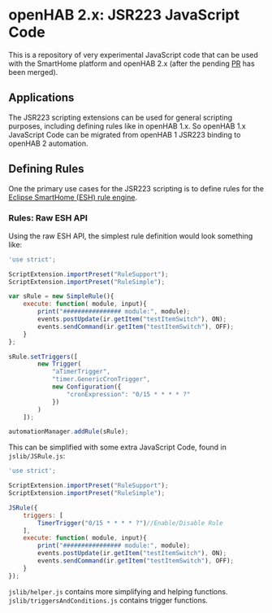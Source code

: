 # openHAB 2.x: JSR223 JavaScript  Code

This is a repository of very experimental JavaScript code that can be used with the SmartHome platform and openHAB 2.x (after the pending [PR](https://github.com/eclipse/smarthome/pull/1783) has been merged).

## Applications

The JSR223 scripting extensions can be used for general scripting purposes, including defining rules like in openHAB 1.x. So openHAB 1.x JavaScript  Code can be migrated from openHAB 1 JSR223 binding to openHAB 2 automation.

## Defining Rules

One the primary use cases for the JSR223 scripting is to define rules for the [Eclipse SmartHome (ESH) rule engine](http://www.eclipse.org/smarthome/documentation/features/rules.html).

### Rules: Raw ESH API

Using the raw ESH API, the simplest rule definition would look something like:


```JavaScript 
'use strict';

ScriptExtension.importPreset("RuleSupport");
ScriptExtension.importPreset("RuleSimple");

var sRule = new SimpleRule(){
    execute: function( module, input){
        print("################ module:", module);
        events.postUpdate(ir.getItem("testItemSwitch"), ON);
        events.sendCommand(ir.getItem("testItemSwitch"), OFF);
    }
};

sRule.setTriggers([
        new Trigger(
            "aTimerTrigger", 
            "timer.GenericCronTrigger", 
            new Configuration({
                "cronExpression": "0/15 * * * * ?"
            })
        )
    ]);

automationManager.addRule(sRule);
```

This can be simplified with some extra JavaScript Code, found in `jslib/JSRule.js`:

```JavaScript 
'use strict';

ScriptExtension.importPreset("RuleSupport");
ScriptExtension.importPreset("RuleSimple");

JSRule({
    triggers: [
        TimerTrigger("0/15 * * * * ?")//Enable/Disable Rule
    ],
    execute: function( module, input){
        print("################ module:", module);
        events.postUpdate(ir.getItem("testItemSwitch"), ON);
        events.sendCommand(ir.getItem("testItemSwitch"), OFF);
    }
});
```

`jslib/helper.js` contains more simplifying and helping functions.
`jslib/triggersAndConditions.js` contains trigger functions.
 

